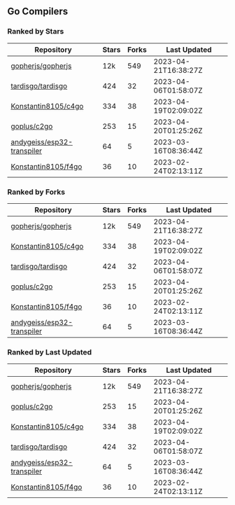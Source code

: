 ## Go Compilers

### Ranked by Stars

| Repository | Stars | Forks | Last Updated |
|------------|-------|-------|--------------|
| [gopherjs/gopherjs](https://github.com/gopherjs/gopherjs) | 12k | 549 | 2023-04-21T16:38:27Z |
| [tardisgo/tardisgo](https://github.com/tardisgo/tardisgo) | 424 | 32 | 2023-04-06T01:58:07Z |
| [Konstantin8105/c4go](https://github.com/Konstantin8105/c4go) | 334 | 38 | 2023-04-19T02:09:02Z |
| [goplus/c2go](https://github.com/goplus/c2go) | 253 | 15 | 2023-04-20T01:25:26Z |
| [andygeiss/esp32-transpiler](https://github.com/andygeiss/esp32-transpiler) | 64 | 5 | 2023-03-16T08:36:44Z |
| [Konstantin8105/f4go](https://github.com/Konstantin8105/f4go) | 36 | 10 | 2023-02-24T02:13:11Z |

### Ranked by Forks

| Repository | Stars | Forks | Last Updated |
|------------|-------|-------|--------------|
| [gopherjs/gopherjs](https://github.com/gopherjs/gopherjs) | 12k | 549 | 2023-04-21T16:38:27Z |
| [Konstantin8105/c4go](https://github.com/Konstantin8105/c4go) | 334 | 38 | 2023-04-19T02:09:02Z |
| [tardisgo/tardisgo](https://github.com/tardisgo/tardisgo) | 424 | 32 | 2023-04-06T01:58:07Z |
| [goplus/c2go](https://github.com/goplus/c2go) | 253 | 15 | 2023-04-20T01:25:26Z |
| [Konstantin8105/f4go](https://github.com/Konstantin8105/f4go) | 36 | 10 | 2023-02-24T02:13:11Z |
| [andygeiss/esp32-transpiler](https://github.com/andygeiss/esp32-transpiler) | 64 | 5 | 2023-03-16T08:36:44Z |

### Ranked by Last Updated

| Repository | Stars | Forks | Last Updated |
|------------|-------|-------|--------------|
| [gopherjs/gopherjs](https://github.com/gopherjs/gopherjs) | 12k | 549 | 2023-04-21T16:38:27Z |
| [goplus/c2go](https://github.com/goplus/c2go) | 253 | 15 | 2023-04-20T01:25:26Z |
| [Konstantin8105/c4go](https://github.com/Konstantin8105/c4go) | 334 | 38 | 2023-04-19T02:09:02Z |
| [tardisgo/tardisgo](https://github.com/tardisgo/tardisgo) | 424 | 32 | 2023-04-06T01:58:07Z |
| [andygeiss/esp32-transpiler](https://github.com/andygeiss/esp32-transpiler) | 64 | 5 | 2023-03-16T08:36:44Z |
| [Konstantin8105/f4go](https://github.com/Konstantin8105/f4go) | 36 | 10 | 2023-02-24T02:13:11Z |

